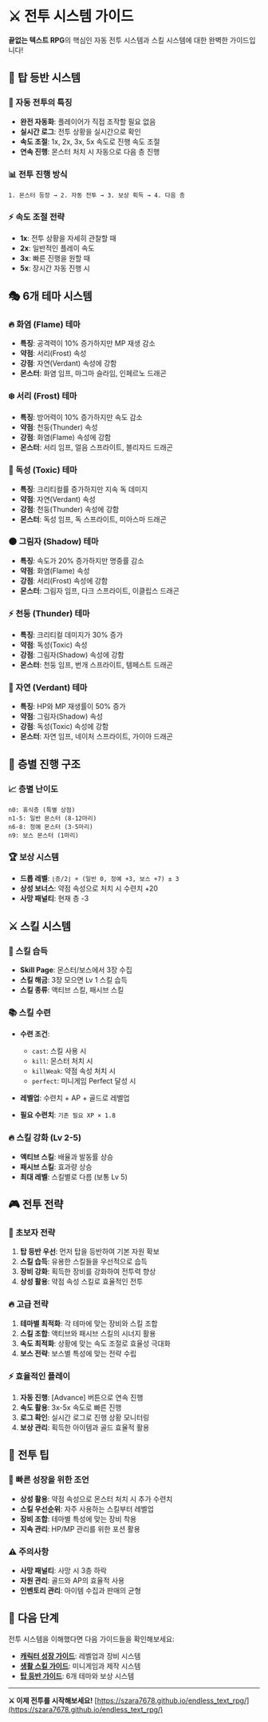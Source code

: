 # ⚔️ 전투 시스템 가이드

**끝없는 텍스트 RPG**의 핵심인 자동 전투 시스템과 스킬 시스템에 대한 완벽한 가이드입니다!

## 🏰 탑 등반 시스템

### 🎯 자동 전투의 특징
- **완전 자동화**: 플레이어가 직접 조작할 필요 없음
- **실시간 로그**: 전투 상황을 실시간으로 확인
- **속도 조절**: 1x, 2x, 3x, 5x 속도로 진행 속도 조절
- **연속 진행**: 몬스터 처치 시 자동으로 다음 층 진행

### 📊 전투 진행 방식
```
1. 몬스터 등장 → 2. 자동 전투 → 3. 보상 획득 → 4. 다음 층
```

### ⚡ 속도 조절 전략
- **1x**: 전투 상황을 자세히 관찰할 때
- **2x**: 일반적인 플레이 속도
- **3x**: 빠른 진행을 원할 때
- **5x**: 장시간 자동 진행 시

## 🎭 6개 테마 시스템

### 🔥 화염 (Flame) 테마
- **특징**: 공격력이 10% 증가하지만 MP 재생 감소
- **약점**: 서리(Frost) 속성
- **강점**: 자연(Verdant) 속성에 강함
- **몬스터**: 화염 임프, 마그마 슬라임, 인페르노 드래곤

### ❄️ 서리 (Frost) 테마
- **특징**: 방어력이 10% 증가하지만 속도 감소
- **약점**: 천둥(Thunder) 속성
- **강점**: 화염(Flame) 속성에 강함
- **몬스터**: 서리 임프, 얼음 스프라이트, 블리자드 드래곤

### 🌿 독성 (Toxic) 테마
- **특징**: 크리티컬률 증가하지만 지속 독 데미지
- **약점**: 자연(Verdant) 속성
- **강점**: 천둥(Thunder) 속성에 강함
- **몬스터**: 독성 임프, 독 스프라이트, 미아스마 드래곤

### 🌑 그림자 (Shadow) 테마
- **특징**: 속도가 20% 증가하지만 명중률 감소
- **약점**: 화염(Flame) 속성
- **강점**: 서리(Frost) 속성에 강함
- **몬스터**: 그림자 임프, 다크 스프라이트, 이클립스 드래곤

### ⚡ 천둥 (Thunder) 테마
- **특징**: 크리티컬 데미지가 30% 증가
- **약점**: 독성(Toxic) 속성
- **강점**: 그림자(Shadow) 속성에 강함
- **몬스터**: 천둥 임프, 번개 스프라이트, 템페스트 드래곤

### 🌱 자연 (Verdant) 테마
- **특징**: HP와 MP 재생률이 50% 증가
- **약점**: 그림자(Shadow) 속성
- **강점**: 독성(Toxic) 속성에 강함
- **몬스터**: 자연 임프, 네이처 스프라이트, 가이아 드래곤

## 🎯 층별 진행 구조

### 📈 층별 난이도
```
n0: 휴식층 (특별 상점)
n1-5: 일반 몬스터 (8-12마리)
n6-8: 정예 몬스터 (3-5마리)
n9: 보스 몬스터 (1마리)
```

### 🏆 보상 시스템
- **드롭 레벨**: `⌊층/2⌋ + (일반 0, 정예 +3, 보스 +7) ± 3`
- **상성 보너스**: 약점 속성으로 처치 시 수련치 +20
- **사망 패널티**: 현재 층 -3

## ⚔️ 스킬 시스템

### 🎯 스킬 습득
- **Skill Page**: 몬스터/보스에서 3장 수집
- **스킬 해금**: 3장 모으면 Lv 1 스킬 습득
- **스킬 종류**: 액티브 스킬, 패시브 스킬

### 📚 스킬 수련
- **수련 조건**:
  - `cast`: 스킬 사용 시
  - `kill`: 몬스터 처치 시
  - `killWeak`: 약점 속성 처치 시
  - `perfect`: 미니게임 Perfect 달성 시

- **레벨업**: 수련치 + AP + 골드로 레벨업
- **필요 수련치**: `기존 필요 XP × 1.8`

### 🔥 스킬 강화 (Lv 2-5)
- **액티브 스킬**: 배율과 발동률 상승
- **패시브 스킬**: 효과량 상승
- **최대 레벨**: 스킬별로 다름 (보통 Lv 5)

## 🎮 전투 전략

### 🎯 초보자 전략
1. **탑 등반 우선**: 먼저 탑을 등반하여 기본 자원 확보
2. **스킬 습득**: 유용한 스킬들을 우선적으로 습득
3. **장비 강화**: 획득한 장비를 강화하여 전투력 향상
4. **상성 활용**: 약점 속성 스킬로 효율적인 전투

### 🔥 고급 전략
1. **테마별 최적화**: 각 테마에 맞는 장비와 스킬 조합
2. **스킬 조합**: 액티브와 패시브 스킬의 시너지 활용
3. **속도 최적화**: 상황에 맞는 속도 조절로 효율성 극대화
4. **보스 전략**: 보스별 특성에 맞는 전략 수립

### ⚡ 효율적인 플레이
1. **자동 진행**: [Advance] 버튼으로 연속 진행
2. **속도 활용**: 3x-5x 속도로 빠른 진행
3. **로그 확인**: 실시간 로그로 진행 상황 모니터링
4. **보상 관리**: 획득한 아이템과 골드 효율적 활용

## 🎯 전투 팁

### 🚀 빠른 성장을 위한 조언
- **상성 활용**: 약점 속성으로 몬스터 처치 시 추가 수련치
- **스킬 우선순위**: 자주 사용하는 스킬부터 레벨업
- **장비 조합**: 테마별 특성에 맞는 장비 착용
- **지속 관리**: HP/MP 관리를 위한 포션 활용

### ⚠️ 주의사항
- **사망 패널티**: 사망 시 3층 하락
- **자원 관리**: 골드와 AP의 효율적 사용
- **인벤토리 관리**: 아이템 수집과 판매의 균형

## 🔄 다음 단계

전투 시스템을 이해했다면 다음 가이드들을 확인해보세요:

- **[캐릭터 성장 가이드](character-progression.md)**: 레벨업과 장비 시스템
- **[생활 스킬 가이드](life-skills.md)**: 미니게임과 제작 시스템
- **[탑 등반 가이드](tower-climbing.md)**: 6개 테마와 보상 시스템

---

**⚔️ 이제 전투를 시작해보세요!** [https://szara7678.github.io/endless_text_rpg/](https://szara7678.github.io/endless_text_rpg/) 